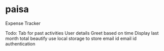 # paisa
Expense Tracker


Todo:
Tab for past activities
User details
Greet based on time
Display last month total
beautify
use local storage to store email id
email id authentication
